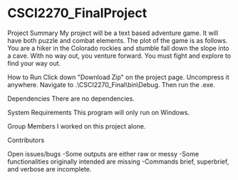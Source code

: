 # CSCI2270_FinalProject
Project Summary My project will be a text based adventure game. It will have both puzzle and combat elements. The plot of the game is as follows. You are a hiker in the Colorado rockies and stumble fall down the slope into a cave. With no way out, you venture forward. You must fight and explore to find your way out.

How to Run Click down "Download Zip" on the project page. Uncompress it anywhere. Navigate to .\CSCI2270_Final\bin\Debug. Then run the .exe.

Dependencies There are no dependencies.

System Requirements This program will only run on Windows.

Group Members I worked on this project alone.

Contributors

Open issues/bugs -Some outputs are either raw or messy -Some functionalities originally intended are missing -Commands brief, superbrief, and verbose are incomplete.
